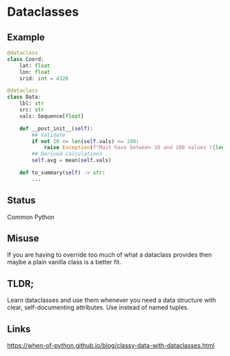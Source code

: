 Dataclasses
===========

Example
-------

```python
@dataclass
class Coord:
    lat: float
    lon: float
    srid: int = 4326
```

```python
@dataclass
class Data:
    lbl: str
    src: str
    vals: Sequence[float]

    def __post_init__(self):
        ## Validate
        if not 10 <= len(self.vals) <= 100:
            raise Exception(f"Must have between 10 and 100 values ({len(self.vals)} supplied)")
        ## Derived calculations
        self.avg = mean(self.vals)

    def to_summary(self) -> str:
        ...
```

Status
------

Common Python

Misuse
------

If you are having to override too much of what a dataclass provides then maybe a plain vanilla class is a better fit.

TLDR;
-----

Learn dataclasses and use them whenever you need a data structure with clear, self-documenting attributes. Use instead of named tuples.

Links
-----

https://when-of-python.github.io/blog/classy-data-with-dataclasses.html

